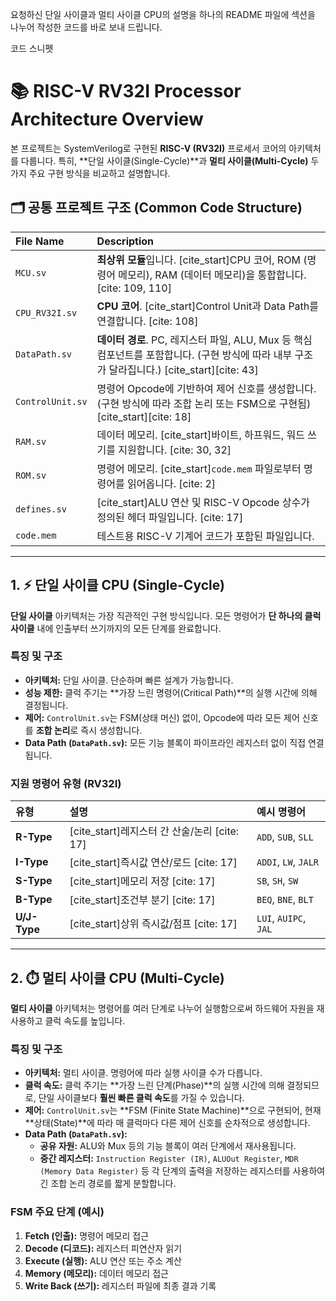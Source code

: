 요청하신 단일 사이클과 멀티 사이클 CPU의 설명을 하나의 README 파일에 섹션을 나누어 작성한 코드를 바로 보내 드립니다.

코드 스니펫

# 📚 RISC-V RV32I Processor Architecture Overview

본 프로젝트는 SystemVerilog로 구현된 **RISC-V (RV32I)** 프로세서 코어의 아키텍처를 다룹니다. 특히, **단일 사이클(Single-Cycle)**과 **멀티 사이클(Multi-Cycle)** 두 가지 주요 구현 방식을 비교하고 설명합니다.

## 🗂️ 공통 프로젝트 구조 (Common Code Structure)

| File Name | Description |
| :--- | :--- |
| `MCU.sv` | **최상위 모듈**입니다. [cite_start]CPU 코어, ROM (명령어 메모리), RAM (데이터 메모리)을 통합합니다. [cite: 109, 110] |
| `CPU_RV32I.sv` | **CPU 코어**. [cite_start]Control Unit과 Data Path를 연결합니다. [cite: 108] |
| `DataPath.sv` | **데이터 경로**. PC, 레지스터 파일, ALU, Mux 등 핵심 컴포넌트를 포함합니다. (구현 방식에 따라 내부 구조가 달라집니다.) [cite_start][cite: 43] |
| `ControlUnit.sv` | 명령어 Opcode에 기반하여 제어 신호를 생성합니다. (구현 방식에 따라 조합 논리 또는 FSM으로 구현됨) [cite_start][cite: 18] |
| `RAM.sv` | 데이터 메모리. [cite_start]바이트, 하프워드, 워드 쓰기를 지원합니다. [cite: 30, 32] |
| `ROM.sv` | 명령어 메모리. [cite_start]`code.mem` 파일로부터 명령어를 읽어옵니다. [cite: 2] |
| `defines.sv` | [cite_start]ALU 연산 및 RISC-V Opcode 상수가 정의된 헤더 파일입니다. [cite: 17] |
| `code.mem` | 테스트용 RISC-V 기계어 코드가 포함된 파일입니다. |

---

## 1. ⚡ 단일 사이클 CPU (Single-Cycle)

**단일 사이클** 아키텍처는 가장 직관적인 구현 방식입니다. 모든 명령어가 **단 하나의 클럭 사이클** 내에 인출부터 쓰기까지의 모든 단계를 완료합니다.

### 특징 및 구조

* **아키텍처:** 단일 사이클. 단순하며 빠른 설계가 가능합니다. 
* **성능 제한:** 클럭 주기는 **가장 느린 명령어(Critical Path)**의 실행 시간에 의해 결정됩니다.
* **제어:** `ControlUnit.sv`는 FSM(상태 머신) 없이, Opcode에 따라 모든 제어 신호를 **조합 논리**로 즉시 생성합니다.
* **Data Path (`DataPath.sv`):** 모든 기능 블록이 파이프라인 레지스터 없이 직접 연결됩니다.

### 지원 명령어 유형 (RV32I)

| 유형 | 설명 | 예시 명령어 | 
| :--- | :--- | :--- |
| **R-Type** | [cite_start]레지스터 간 산술/논리 [cite: 17] | `ADD`, `SUB`, `SLL` |
| **I-Type** | [cite_start]즉시값 연산/로드 [cite: 17] | `ADDI`, `LW`, `JALR` |
| **S-Type** | [cite_start]메모리 저장 [cite: 17] | `SB`, `SH`, `SW` |
| **B-Type** | [cite_start]조건부 분기 [cite: 17] | `BEQ`, `BNE`, `BLT` |
| **U/J-Type** | [cite_start]상위 즉시값/점프 [cite: 17] | `LUI`, `AUIPC`, `JAL` |

---

## 2. ⏱️ 멀티 사이클 CPU (Multi-Cycle)

**멀티 사이클** 아키텍처는 명령어를 여러 단계로 나누어 실행함으로써 하드웨어 자원을 재사용하고 클럭 속도를 높입니다.

### 특징 및 구조

* **아키텍처:** 멀티 사이클. 명령어에 따라 실행 사이클 수가 다릅니다. 
* **클럭 속도:** 클럭 주기는 **가장 느린 단계(Phase)**의 실행 시간에 의해 결정되므로, 단일 사이클보다 **훨씬 빠른 클럭 속도**를 가질 수 있습니다.
* **제어:** `ControlUnit.sv`는 **FSM (Finite State Machine)**으로 구현되어, 현재 **상태(State)**에 따라 매 클럭마다 다른 제어 신호를 순차적으로 생성합니다.
* **Data Path (`DataPath.sv`):**
    * **공유 자원:** ALU와 Mux 등의 기능 블록이 여러 단계에서 재사용됩니다.
    * **중간 레지스터:** `Instruction Register (IR)`, `ALUOut Register`, `MDR (Memory Data Register)` 등 각 단계의 출력을 저장하는 레지스터를 사용하여 긴 조합 논리 경로를 짧게 분할합니다.

### FSM 주요 단계 (예시)

1.  **Fetch (인출):** 명령어 메모리 접근
2.  **Decode (디코드):** 레지스터 피연산자 읽기
3.  **Execute (실행):** ALU 연산 또는 주소 계산
4.  **Memory (메모리):** 데이터 메모리 접근
5.  **Write Back (쓰기):** 레지스터 파일에 최종 결과 기록
```eof
